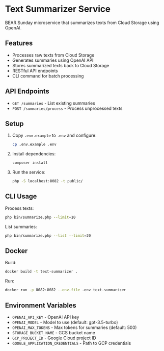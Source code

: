 # Text Summarizer Service

BEAR.Sunday microservice that summarizes texts from Cloud Storage using OpenAI.

## Features

- Processes raw texts from Cloud Storage
- Generates summaries using OpenAI API
- Stores summarized texts back to Cloud Storage
- RESTful API endpoints
- CLI command for batch processing

## API Endpoints

- `GET /summaries` - List existing summaries
- `POST /summaries/process` - Process unprocessed texts

## Setup

1. Copy `.env.example` to `.env` and configure:
   ```bash
   cp .env.example .env
   ```

2. Install dependencies:
   ```bash
   composer install
   ```

3. Run the service:
   ```bash
   php -S localhost:8082 -t public/
   ```

## CLI Usage

Process texts:
```bash
php bin/summarize.php --limit=10
```

List summaries:
```bash
php bin/summarize.php --list --limit=20
```

## Docker

Build:
```bash
docker build -t text-summarizer .
```

Run:
```bash
docker run -p 8082:8082 --env-file .env text-summarizer
```

## Environment Variables

- `OPENAI_API_KEY` - OpenAI API key
- `OPENAI_MODEL` - Model to use (default: gpt-3.5-turbo)
- `OPENAI_MAX_TOKENS` - Max tokens for summaries (default: 500)
- `STORAGE_BUCKET_NAME` - GCS bucket name
- `GCP_PROJECT_ID` - Google Cloud project ID
- `GOOGLE_APPLICATION_CREDENTIALS` - Path to GCP credentials